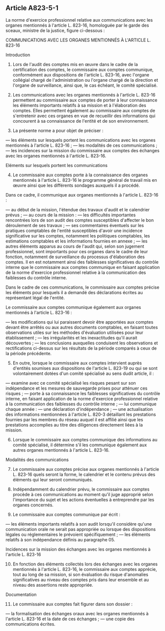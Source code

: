 Article A823-5-1
----
La norme d'exercice professionnel relative aux communications avec les organes
mentionnés à l'article L. 823-16, homologuée par le garde des sceaux, ministre
de la justice, figure ci-dessous :

COMMUNICATIONS AVEC LES ORGANES MENTIONNÉS À L'ARTICLE L. 823-16


Introduction

1. Lors de l'audit des comptes mis en œuvre dans le cadre de la certification
des comptes, le commissaire aux comptes communique, conformément aux
dispositions de l'article L. 823-16, avec l'organe collégial chargé de
l'administration ou l'organe chargé de la direction et l'organe de surveillance,
ainsi que, le cas échéant, le comité spécialisé.

2. Les communications avec les organes mentionnés à l'article L. 823-16
permettent au commissaire aux comptes de porter à leur connaissance les éléments
importants relatifs à sa mission et à l'élaboration des comptes. Elles
permettent également au commissaire aux comptes de s'entretenir avec ces organes
en vue de recueillir des informations qui concourent à sa connaissance de
l'entité et de son environnement.

3. La présente norme a pour objet de préciser :

― les éléments sur lesquels portent les communications avec les organes
mentionnés à l'article L. 823-16 ; ― les modalités de ces communications ; ― les
incidences sur la mission du commissaire aux comptes des échanges avec les
organes mentionnés à l'article L. 823-16.


Eléments sur lesquels portent les communications

4. Le commissaire aux comptes porte à la connaissance des organes mentionnés à
l'article L. 823-16 le programme général de travail mis en œuvre ainsi que les
différents sondages auxquels il a procédé.

Dans ce cadre, il communique aux organes mentionnés à l'article L. 823-16 :

― au début de la mission, l'étendue des travaux d'audit et le calendrier prévus
; ― au cours de la mission : ― les difficultés importantes rencontrées lors de
son audit des comptes susceptibles d'affecter le bon déroulement de ses travaux
; ― ses commentaires éventuels sur les pratiques comptables de l'entité
susceptibles d'avoir une incidence significative sur les comptes, notamment les
politiques comptables, les estimations comptables et les informations fournies
en annexe ; ― les autres éléments apparus au cours de l'audit qui, selon son
jugement professionnel, sont importants pour ces organes dans le cadre de leur
fonction, notamment de surveillance du processus d'élaboration des comptes. Il
en est notamment ainsi des faiblesses significatives du contrôle interne que le
commissaire aux comptes communique en faisant application de la norme d'exercice
professionnel relative à la communication des faiblesses du contrôle interne.

Dans le cadre de ces communications, le commissaire aux comptes précise les
éléments pour lesquels il a demandé des déclarations écrites au représentant
légal de l'entité.

Le commissaire aux comptes communique également aux organes mentionnés à
l'article L. 823-16 :

― les modifications qui lui paraissent devoir être apportées aux comptes devant
être arrêtés ou aux autres documents comptables, en faisant toutes observations
utiles sur les méthodes d'évaluation utilisées pour leur établissement ; ― les
irrégularités et les inexactitudes qu'il aurait découvertes ; ― les conclusions
auxquelles conduisent les observations et rectifications ci-dessus sur les
résultats de la période comparés à ceux de la période précédente.

5. En outre, lorsque le commissaire aux comptes intervient auprès d'entités
soumises aux dispositions de l'article L. 823-19 ou qui se sont volontairement
dotées d'un comité spécialisé au sens dudit article, il :

― examine avec ce comité spécialisé les risques pesant sur son indépendance et
les mesures de sauvegarde prises pour atténuer ces risques ; ― porte à sa
connaissance les faiblesses significatives du contrôle interne, en faisant
application de la norme d'exercice professionnel relative à la communication des
faiblesses du contrôle interne ; ― lui communique chaque année : ― une
déclaration d'indépendance ; ― une actualisation des informations mentionnées à
l'article L. 820-3 détaillant les prestations fournies par les membres du réseau
auquel il est affilié ainsi que les prestations accomplies au titre des
diligences directement liées à la mission.

6. Lorsque le commissaire aux comptes communique des informations au comité
spécialisé, il détermine s'il les communique également aux autres organes
mentionnés à l'article L. 823-16.


Modalités des communications

7. Le commissaire aux comptes précise aux organes mentionnés à l'article L.
823-16 quels seront la forme, le calendrier et le contenu prévus des éléments
qui leur seront communiqués.

8. Indépendamment du calendrier prévu, le commissaire aux comptes procède à ces
communications au moment qu'il juge approprié selon l'importance du sujet et les
actions éventuelles à entreprendre par les organes concernés.

9. Le commissaire aux comptes communique par écrit :

― les éléments importants relatifs à son audit lorsqu'il considère qu'une
communication orale ne serait pas appropriée ou lorsque des dispositions légales
ou réglementaires le prévoient spécifiquement ; ― les éléments relatifs à son
indépendance définis au paragraphe 05.

Incidences sur la mission des échanges avec les organes mentionnés à l'article
L. 823-16

10. En fonction des éléments collectés lors des échanges avec les organes
mentionnés à l'article L. 823-16, le commissaire aux comptes apprécie, tout au
long de sa mission, si son évaluation du risque d'anomalies significatives au
niveau des comptes pris dans leur ensemble et au niveau des assertions reste
appropriée.


Documentation

11. Le commissaire aux comptes fait figurer dans son dossier :

― la formalisation des échanges oraux avec les organes mentionnés à l'article L.
823-16 et la date de ces échanges ; ― une copie des communications écrites.
